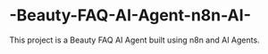# -Beauty-FAQ-AI-Agent-n8n-AI-
This project is a Beauty FAQ AI Agent built using n8n and AI Agents.

